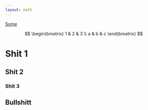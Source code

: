 ```yaml
---
layout: math 
---
```




[Some](about)

$$
\begin{bmatrix}
1 & 2 & 3 \\
a & b & c
\end{bmatrix}
$$

# Shit 1
## Shit 2
### Shit 3
## Bullshitt
